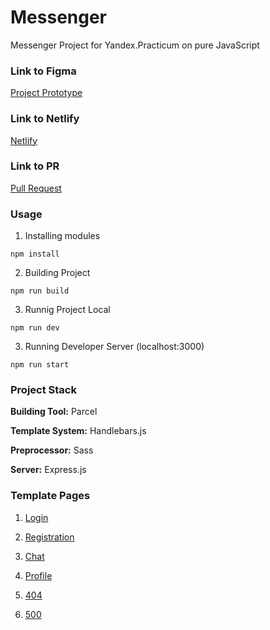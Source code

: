# Messenger
Messenger Project for Yandex.Practicum on pure JavaScript
### Link to Figma
[Project Prototype](https://www.figma.com/file/24EUnEHGEDNLdOcxg7ULwV/Chat?node-id=0%3A1)
### Link to Netlify
[Netlify](https://wonderful-davinci-8c226d.netlify.app/)
### Link to PR
[Pull Request](https://github.com/verobragina/middle.messenger.praktikum.yandex/pull/2)
### Usage
1. Installing modules
```
npm install
```
2. Building Project
```
npm run build
```
3. Runnig Project Local
```
npm run dev
```
3. Running Developer Server (localhost:3000)
```
npm run start
```
### Project Stack
**Building Tool:** Parcel

**Template System:** Handlebars.js

**Preprocessor:** Sass

**Server:** Express.js
### Template Pages
1. [Login](https://wonderful-davinci-8c226d.netlify.app/#login)

2. [Registration](https://wonderful-davinci-8c226d.netlify.app/#registration)

3. [Chat](https://wonderful-davinci-8c226d.netlify.app/#chats)

4. [Profile](https://wonderful-davinci-8c226d.netlify.app/#profile)

5. [404](https://wonderful-davinci-8c226d.netlify.app/#error404)

6. [500](https://wonderful-davinci-8c226d.netlify.app/#error500)
